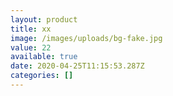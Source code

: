 ```yaml
---
layout: product
title: xx
image: /images/uploads/bg-fake.jpg
value: 22
available: true
date: 2020-04-25T11:15:53.287Z
categories: []
---
```

